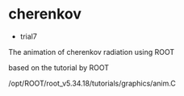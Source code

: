 cherenkov
=========
- trial7

The animation of cherenkov radiation using ROOT

based on the tutorial by ROOT

/opt/ROOT/root_v5.34.18/tutorials/graphics/anim.C
